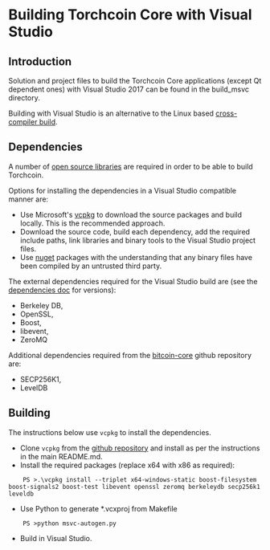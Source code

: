 Building Torchcoin Core with Visual Studio
========================================

Introduction
---------------------
Solution and project files to build the Torchcoin Core applications (except Qt dependent ones) with Visual Studio 2017 can be found in the build_msvc directory.

Building with Visual Studio is an alternative to the Linux based [cross-compiler build](https://github.com/torchcoin-project/torchcoin/blob/master/doc/build-windows.md).

Dependencies
---------------------
A number of [open source libraries](https://github.com/torchcoin-project/torchcoin/blob/master/doc/dependencies.md) are required in order to be able to build Torchcoin.

Options for installing the dependencies in a Visual Studio compatible manner are:

- Use Microsoft's [vcpkg](https://docs.microsoft.com/en-us/cpp/vcpkg) to download the source packages and build locally. This is the recommended approach.
- Download the source code, build each dependency, add the required include paths, link libraries and binary tools to the Visual Studio project files.
- Use [nuget](https://www.nuget.org/) packages with the understanding that any binary files have been compiled by an untrusted third party.

The external dependencies required for the Visual Studio build are (see the [dependencies doc](https://github.com/torchcoin-project/torchcoin/blob/master/doc/dependencies.md) for versions):

- Berkeley DB,
- OpenSSL,
- Boost,
- libevent,
- ZeroMQ

Additional dependencies required from the [bitcoin-core](https://github.com/bitcoin-core) github repository are:
- SECP256K1,
- LevelDB

Building
---------------------
The instructions below use `vcpkg` to install the dependencies.

- Clone `vcpkg` from the [github repository](https://github.com/Microsoft/vcpkg) and install as per the instructions in the main README.md.
- Install the required packages (replace x64 with x86 as required):

```
    PS >.\vcpkg install --triplet x64-windows-static boost-filesystem boost-signals2 boost-test libevent openssl zeromq berkeleydb secp256k1 leveldb
```

- Use Python to generate *.vcxproj from Makefile

```
    PS >python msvc-autogen.py
```

- Build in Visual Studio.
